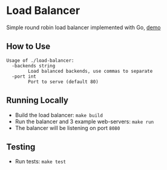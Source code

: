 # Load Balancer 
Simple round robin load balancer implemented with Go, [demo](https://load-balancer.martishin.com/)

## How to Use
```
Usage of ./load-balancer:
  -backends string
        Load balanced backends, use commas to separate
  -port int
        Port to serve (default 80)
```

## Running Locally
* Build the load balancer: `make build`
* Run the balancer and 3 example web-servers: `make run`
* The balancer will be listening on port `8080`

## Testing
* Run tests: `make test`
